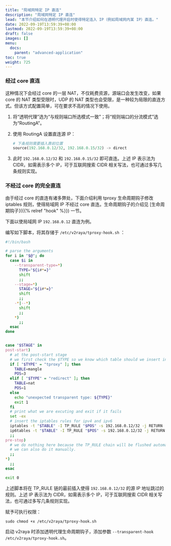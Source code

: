 ```yaml
---
title: "局域网特定 IP 直连"
description: "局域网特定 IP 直连"
lead: "本节介绍如何在透明代理开启时使得特定连入 IP（例如局域网内某 IP）直连。"
date: 2022-09-19T13:59:39+08:00
lastmod: 2022-09-19T13:59:39+08:00
draft: false
images: []
menu:
  docs:
    parent: "advanced-application"
toc: true
weight: 725
---
```


### 经过 core 直连

这种情况下会经过 core 的一层 NAT，不仅耗费资源，源端口会发生改变，如果 core 的 NAT 类型受限时，UDP 的 NAT 类型也会受限，是一种较为局限的直连方式。但该方式配置简单，可在要求不高的情况下使用。

1. 将“透明代理”选为“与规则端口所选模式一致”；将“规则端口的分流模式”选为“RoutingA”。

2. 使用 RoutingA 设置直连源 IP：

   ```python
   # 下条规则需要插入靠前位置
   source(192.168.0.12/32, 192.168.0.15/32) -> direct
   ```

3. 此时 `192.168.0.12/32` 和 `192.168.0.15/32` 即可直连。上述 IP 表示法为 CIDR，如需表示多个 IP，可于互联网搜索 CIDR 相关写法，也可通过多写几条规则实现。

### 不经过 core 的完全直连

由于经过 core 的直连有诸多弊处，下面介绍利用 tproxy 生命周期钩子修改 iptables 规则，使得局域网 IP 不经过 core 直连。生命周期钩子的介绍见 [生命周期钩子]({{% relref "hook" %}}) 一节。

下面以使局域网 IP `192.168.0.12` 直连为例。

编写如下脚本，将其存储于 `/etc/v2raya/tproxy-hook.sh` ：

```bash
#!/bin/bash

# parse the arguments
for i in "$@"; do
  case $i in
    --transparent-type=*)
      TYPE="${i#*=}"
      shift
      ;;
    --stage=*)
      STAGE="${i#*=}"
      shift
      ;;
    -*|--*)
      shift
      ;;
    *)
      ;;
  esac
done


case "$STAGE" in
post-start)
  # at the post-start stage
  # we first check the $TYPE so we know which table should we insert into
  if [ "$TYPE" = "tproxy" ]; then
    TABLE=mangle
    POS=3
  elif [ "$TYPE" = "redirect" ]; then
    TABLE=nat
    POS=1
  else
    echo "unexpected transparent type: ${TYPE}"
    exit 1
  fi
  # print what we are excuting and exit if it fails
  set -ex
  # insert the iptables rules for ipv4 and ipv6
  iptables -t "$TABLE" -I TP_RULE "$POS" -s 192.168.0.12/32 -j RETURN
  ip6tables -t "$TABLE" -I TP_RULE "$POS" -s 192.168.0.12/32 -j RETURN
  ;;
pre-stop)
  # we do nothing here because the TP_RULE chain will be flushed automatically by v2rayA.
  # we can also do it manually.
  ;;
*)
  ;;
esac

exit 0
```

上述脚本将在 TP_RULE 链的最前插入使得 `192.168.0.12/32` 的源 IP 地址跳过的规则。上述 IP 表示法为 CIDR，如需表示多个 IP，可于互联网搜索 CIDR 相关写法，也可通过多写几条规则实现。

赋予可执行权限：

```shell
sudo chmod +x /etc/v2raya/tproxy-hook.sh
```

启动 v2raya 时添加透明代理生命周期钩子，添加参数 `--transparent-hook /etc/v2raya/tproxy-hook.sh`。
